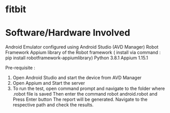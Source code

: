 # fitbit
# Software/Hardware Involved
Android Emulator configured using Android Studio (AVD Manager)
Robot Framework
Appium library of the Robot framework ( install via command : pip install robotframework-appiumlibrary)
Python 3.8.1
Appium 1.15.1

Pre-requisite :
1) Open Android Studio and start the device from AVD Manager
2) Open Appium and Start the server
3) To run the test, open command prompt and navigate to the folder where .robot file is saved
Then enter the command robot android.robot and Press Enter button
The report will be generated. Navigate to the respective path and check the results.
